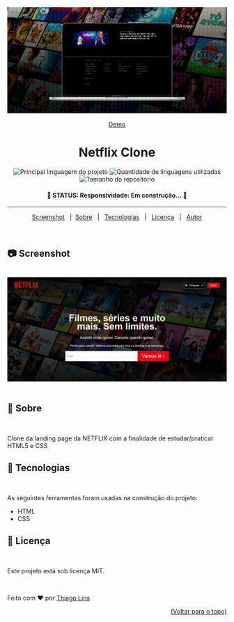 <div align="center" id="top"> 
  <img src="./.github/app.gif" alt="Netflix Clone Html" />

<a href="https://td-netflix-clone.surge.sh/">Demo</a>

</div>

<h1 align="center"><strong>Netflix Clone</strong></h1>

<p align="center">
  <img alt="Principal linguagem do projeto" src="https://img.shields.io/github/languages/top/thiilins/netflix-clone-html?color=E50914">

  <img alt="Quantidade de linguagens utilizadas" src="https://img.shields.io/github/languages/count/thiilins/netflix-clone-html?color=E50914">

  <img alt="Tamanho do repositório" src="https://img.shields.io/github/repo-size/thiilins/netflix-clone-html?color=E50914">

</p>

 <h4 align="center">
	🚧 <strong>STATUS:</strong> Responsividade: Em construção...  🚧
</h4>

<hr>

<p align="center">
  <a href="#camera-screenshot">Screenshot</a> &#xa0; | &#xa0;<a href="#dart-sobre">Sobre</a> &#xa0;  | &#xa0;
  <a href="#rocket-tecnologias">Tecnologias</a> &#xa0; | &#xa0;
  <a href="#memo-licença">Licença</a> &#xa0; | &#xa0;
  <a href="https://github.com/thiilins" target="_blank">Autor</a>
</p>

<br>

## :camera: Screenshot

<br>
<img src="./.github/screen1.png" alt="Netflix Clone Html" />
<br><br>

## :dart: Sobre

<br>

Clone da landing page da NETFLIX com a finalidade de estudar/praticar HTML5 e CSS
<br>

## :rocket: Tecnologias

<br>

As seguintes ferramentas foram usadas na construção do projeto:

- HTML
- CSS
  <br>

## :memo: Licença

<br>

Este projeto está sob licença MIT.
<br>

&#xa0;

Feito com :heart: por <a href="https://github.com/thiilins" target="_blank">Thiago Lins</a>

<div align="right"><a href="#top">(Voltar para o topo)</a></div>
